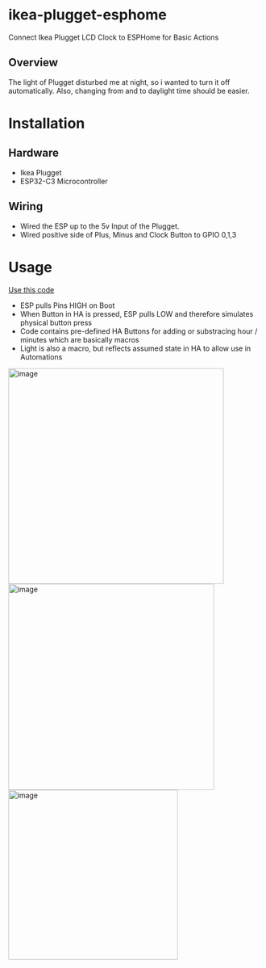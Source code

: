 # ikea-plugget-esphome
Connect Ikea Plugget LCD Clock to ESPHome for Basic Actions

## Overview
The light of Plugget disturbed me at night, so i wanted to turn it off automatically. Also, changing from and to daylight time should be easier.

# Installation

## Hardware

- Ikea Plugget
- ESP32-C3 Microcontroller

## Wiring 
- Wired the ESP up to the 5v Input of the Plugget.
- Wired positive side of Plus, Minus and Clock Button to GPIO 0,1,3

# Usage
[Use this code](plugget.yaml)
- ESP pulls Pins HIGH on Boot
- When Button in HA is pressed, ESP pulls LOW and therefore simulates physical button press
- Code contains pre-defined HA Buttons for adding or substracing hour / minutes which are basically macros
- Light is also a macro, but reflects assumed state in HA to allow use in Automations


<img width="427" alt="image" src="https://github.com/chriopter/ikea-plugget-esphome/assets/82179548/77b9141d-65e3-4b52-b14b-567ef10f91ec">

<img width="408" alt="image" src="https://github.com/chriopter/ikea-plugget-esphome/assets/82179548/653c031d-6bd7-4359-a996-9796d9e2acd4">

<img width="336" alt="image" src="https://github.com/chriopter/ikea-plugget-esphome/assets/82179548/29391b21-0808-44fd-acf0-2628314a8bcc">

